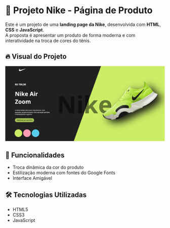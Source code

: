 # 👟 Projeto Nike - Página de Produto

Este é um projeto de uma **landing page da Nike**, desenvolvida com **HTML**, **CSS** e **JavaScript**.  
A proposta é apresentar um produto de forma moderna e com interatividade na troca de cores do tênis.

## 🔥 Visual do Projeto

<p align="center">
  <img src="/assets/print-projeto.png"  width="700"/>
</p>

## 🚀 Funcionalidades

- Troca dinâmica da cor do produto
- Estilização moderna com fontes do Google Fonts
- Interface Amigável 

## 🛠 Tecnologias Utilizadas

- HTML5
- CSS3
- JavaScript
